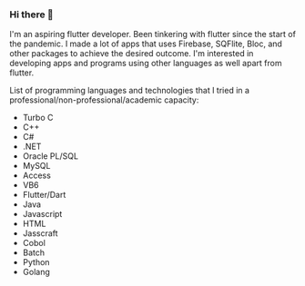 ### Hi there 👋

I'm an aspiring flutter developer. Been tinkering with flutter since the start of the pandemic. I made a lot of apps that uses Firebase, SQFlite, Bloc, and other packages to achieve the desired outcome. I'm interested in developing apps and programs using other languages as well apart from flutter. 

List of programming languages and technologies that I tried in a professional/non-professional/academic capacity:
  - Turbo C
  - C++
  - C#
  - .NET
  - Oracle PL/SQL
  - MySQL
  - Access
  - VB6
  - Flutter/Dart
  - Java
  - Javascript
  - HTML
  - Jasscraft
  - Cobol
  - Batch
  - Python
  - Golang
